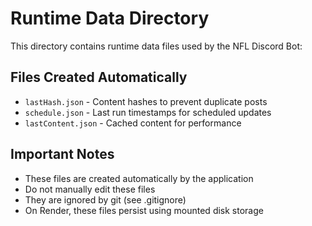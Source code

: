# Runtime Data Directory

This directory contains runtime data files used by the NFL Discord Bot:

## Files Created Automatically

- `lastHash.json` - Content hashes to prevent duplicate posts
- `schedule.json` - Last run timestamps for scheduled updates  
- `lastContent.json` - Cached content for performance

## Important Notes

- These files are created automatically by the application
- Do not manually edit these files
- They are ignored by git (see .gitignore)
- On Render, these files persist using mounted disk storage